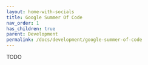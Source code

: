 ```yaml
---
layout: home-with-socials
title: Google Summer Of Code
nav_order: 1
has_children: true
parent: Development
permalink: /docs/development/google-summer-of-code
---
```


TODO
